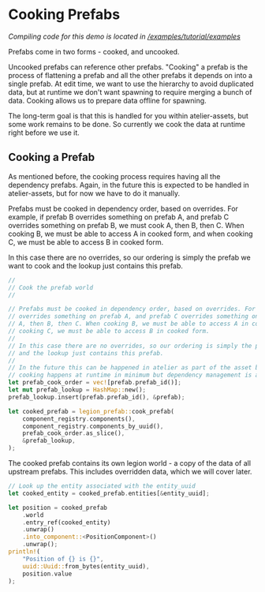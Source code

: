 # Cooking Prefabs

*Compiling code for this demo is located in [/examples/tutorial/examples](../../examples/tutorial/examples)*

Prefabs come in two forms - cooked, and uncooked.

Uncooked prefabs can reference other prefabs. "Cooking" a prefab is the process of flattening a prefab and all the other
prefabs it depends on into a single prefab. At edit time, we want to use the hierarchy to avoid duplicated data, but at
runtime we don't want spawning to require merging a bunch of data. Cooking allows us to prepare data offline for
spawning.

The long-term goal is that this is handled for you within atelier-assets, but some work remains to be done. So currently
we cook the data at runtime right before we use it.

## Cooking a Prefab

As mentioned before, the cooking process requires having all the dependency prefabs. Again, in the future this is
expected to be handled in atelier-assets, but for now we have to do it manually.

Prefabs must be cooked in dependency order, based on overrides. For example, if prefab B
overrides something on prefab A, and prefab C overrides something on prefab B, we must cook
A, then B, then C. When cooking B, we must be able to access A in cooked form, and when
cooking C, we must be able to access B in cooked form.

In this case there are no overrides, so our ordering is simply the prefab we want to cook
and the lookup just contains this prefab.

```rust
//
// Cook the prefab world
//

// Prefabs must be cooked in dependency order, based on overrides. For example, if prefab B
// overrides something on prefab A, and prefab C overrides something on prefab B, we must cook
// A, then B, then C. When cooking B, we must be able to access A in cooked form, and when
// cooking C, we must be able to access B in cooked form.
//
// In this case there are no overrides, so our ordering is simply the prefab we want to cook
// and the lookup just contains this prefab.
//
// In the future this can be happened in atelier as part of the asset build process. For now,
// cooking happens at runtime in minimum but dependency management is automatically handled.
let prefab_cook_order = vec![prefab.prefab_id()];
let mut prefab_lookup = HashMap::new();
prefab_lookup.insert(prefab.prefab_id(), &prefab);

let cooked_prefab = legion_prefab::cook_prefab(
    component_registry.components(),
    component_registry.components_by_uuid(),
    prefab_cook_order.as_slice(),
    &prefab_lookup,
);
```

The cooked prefab contains its own legion world - a copy of the data of all upstream prefabs. This includes overridden
data, which we will cover later.

```rust
// Look up the entity associated with the entity_uuid
let cooked_entity = cooked_prefab.entities[&entity_uuid];

let position = cooked_prefab
    .world
    .entry_ref(cooked_entity)
    .unwrap()
    .into_component::<PositionComponent>()
    .unwrap();
println!(
    "Position of {} is {}",
    uuid::Uuid::from_bytes(entity_uuid),
    position.value
);
```
